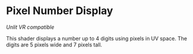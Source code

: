 # Pixel Number Display

*Unlit*
*VR compatible*

This shader displays a number up to 4 digits using pixels in UV space.
The digits are 5 pixels wide and 7 pixels tall.